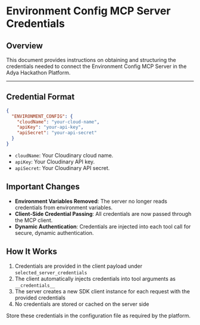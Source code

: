 # Environment Config MCP Server Credentials

## Overview
This document provides instructions on obtaining and structuring the credentials needed to connect the Environment Config MCP Server in the Adya Hackathon Platform.

---

## Credential Format
```json
{
  "ENVIRONMENT_CONFIG": {
    "cloudName": "your-cloud-name",
    "apiKey": "your-api-key",
    "apiSecret": "your-api-secret"
  }
}
```

- `cloudName`: Your Cloudinary cloud name.
- `apiKey`: Your Cloudinary API key.
- `apiSecret`: Your Cloudinary API secret.

## Important Changes
- **Environment Variables Removed**: The server no longer reads credentials from environment variables.
- **Client-Side Credential Passing**: All credentials are now passed through the MCP client.
- **Dynamic Authentication**: Credentials are injected into each tool call for secure, dynamic authentication.

## How It Works
1. Credentials are provided in the client payload under `selected_server_credentials`
2. The client automatically injects credentials into tool arguments as `__credentials__`
3. The server creates a new SDK client instance for each request with the provided credentials
4. No credentials are stored or cached on the server side

Store these credentials in the configuration file as required by the platform. 